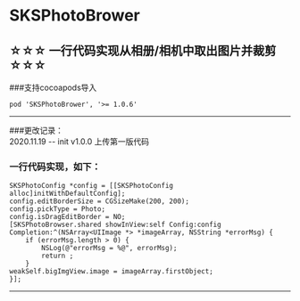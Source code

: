 # SKSPhotoBrower
## ☆☆☆ 一行代码实现从相册/相机中取出图片并裁剪 ☆☆☆

###支持cocoapods导入

    pod 'SKSPhotoBrower', '>= 1.0.6'

---------------------------------------------------------------------------------------------------------------

###更改记录：  
2020.11.19 -- init v1.0.0   上传第一版代码    

### 一行代码实现，如下：


    SKSPhotoConfig *config = [[SKSPhotoConfig alloc]initWithDefaultConfig];
    config.editBorderSize = CGSizeMake(200, 200);
    config.pickType = Photo;
    config.isDragEditBorder = NO;
    [SKSPhotoBrowser.shared showInView:self Config:config Completion:^(NSArray<UIImage *> *imageArray, NSString *errorMsg) {
        if (errorMsg.length > 0) {
            NSLog(@"errorMsg = %@", errorMsg);
            return ;
        }
    weakSelf.bigImgView.image = imageArray.firstObject;
    }];

---------------------------------------------------------------------------------------------------------------
